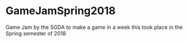 # GameJamSpring2018
Game Jam by the SGDA to make a game in a week this took place in the Spring semester of 2018
